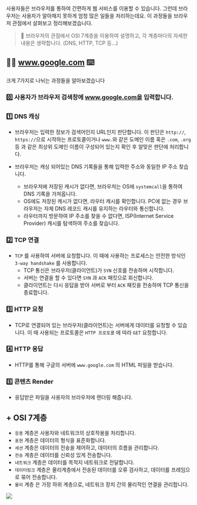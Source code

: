 ### 
사용자들은 브라우저를 통하여 간편하게 웹 서비스를 이용할 수 있습니다. 그런데 브라우저는 사용자가 알아채지 못하게 엄청 많은 일들을 처리하는데요. 이 과정들을 브라우저 관점에서 살펴보고 정리해보겠습니다.

> 👀 브라우저의 관점에서 OSI 7계층을 이용하여 설명하고, 각 계층마다의 자세한 내용은 생략합니다. 
(DNS, HTTP, TCP 등...)

## 👨‍💻 www.google.com ⌨️
크게 7가지로 나뉘는 과정들을 알아보겠습니다

### 0️⃣ 사용자가 브라우저 검색창에 www.google.com을 입력합니다.

### 1️⃣ DNS 캐싱
- 브라우저는 입력한 정보가 검색어인지 URL인지 판단합니다. 이 판단은 `http://`, `https://`으로 시작하는 프로토콜이거나 `www.`와 같은 도메인 이름 혹은 `.com`, `.org` 등 과 같은 최상위 도메인 이름이 구성되어 있는지 확인 후 알맞은 판단에 처리합니다.
- 브라우저는 캐싱 되어있는 DNS 기록들을 통해 입력한 주소와 동일한 IP 주소 찾습니다.
	
    - 브라우저에 저장된 캐시가 없다면, 브라우저는 OS에 `systemcall`을 통하여 DNS 기록을 가져옵니다. 
    - OS에도 저장된 캐시가 없다면, 라우터 캐시를 확인합니다. PC에 없는 경우 브라우저는 자체 DNS 레코드 캐시를 유지하는 라우터와 통신합니다.
    - 라우터까지 방문하여 IP 주소를 찾을 수 없다면, ISP(Internet Service Provider) 캐시를 탐색하여 주소를 찾습니다.
### 2️⃣ TCP 연결
- `TCP` 를 사용하여 서버에 요청합니다. 이 때에 사용하는 프로세스는 안전한 방식인 `3-way handshake` 를 사용합니다.
	- TCP 통신은 브라우저(클라이언트)가 `SYN` 신호를 전송하며 시작합니다.
    - 서버는 연결을 할 수 있다면 `SYN` 과 `ACK` 패킷으로 회신합니다.
    - 클라이언트는 다시 응답을 받아 서버로 부터 `ACK` 패킷을 전송하며 TCP 통신을 종료합니다.
### 3️⃣ HTTP 요청

- TCP로 연결되어 있는 브라우저(클라이언트)는 서버에게 데이터를 요청할 수 있습니다. 이 때 사용되는 프로토콜은 `HTTP 프로토콜` 에 따라 `GET` 요청합니다.

### 4️⃣ HTTP 응답
- HTTP를 통해 구글의 서버에 `www.google.com` 의 HTML 파일을 받습니다.
### 5️⃣ 콘텐츠 Render
- 응답받은 파일을 사용자의 브라우저에 렌더링 해줍니다.

## + OSI 7계층
- `응용` 계층은 사용자와 네트워크의 상호작용을 처리합니다.
- `표현` 계층은 데이터의 형식을 표준화합니다.
- `세션` 계층은 데이터의 전송을 제어하고, 데이터의 흐름을 관리합니다.
- `전송` 계층은 데이터를 신뢰성 있게 전송합니다.
- `네트워크` 계층은 데이터를 목적지 네트워크로 전달합니다.
- `데이터링크` 계층은 물리계층에서 전송된 데이터를 오류 검사하고, 데이터를 프레임으로 묶어 전송합니다.
- `물리` 계층 은 가장 하위 계층으로, 네트워크 장치 간의 물리적인 연결을 관리합니다.


![](https://velog.velcdn.com/images/lee7198/post/e49425d1-8234-4817-94c3-a49fae7dccd6/image.png)
